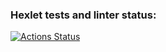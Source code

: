 ### Hexlet tests and linter status:
[![Actions Status](https://github.com/Safintim/python-project-lvl2/workflows/hexlet-check/badge.svg)](https://github.com/Safintim/python-project-lvl2/actions)
